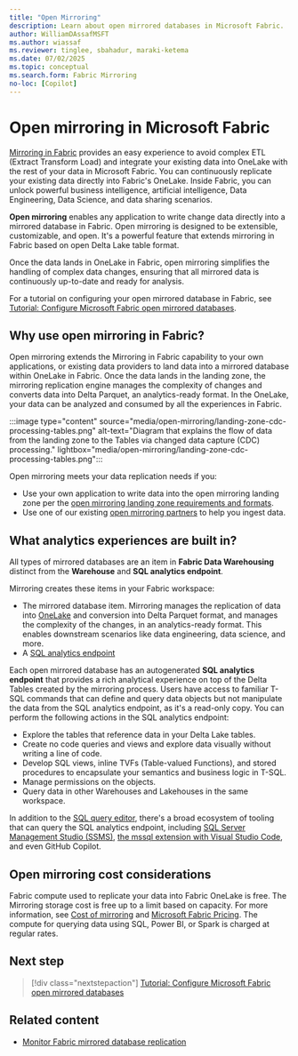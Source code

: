 ```yaml
---
title: "Open Mirroring"
description: Learn about open mirrored databases in Microsoft Fabric.
author: WilliamDAssafMSFT
ms.author: wiassaf
ms.reviewer: tinglee, sbahadur, maraki-ketema
ms.date: 07/02/2025
ms.topic: conceptual
ms.search.form: Fabric Mirroring
no-loc: [Copilot]
---
```


# Open mirroring in Microsoft Fabric

[Mirroring in Fabric](overview.md) provides an easy experience to avoid complex ETL (Extract Transform Load) and integrate your existing data into OneLake with the rest of your data in Microsoft Fabric. You can continuously replicate your existing data directly into Fabric's OneLake. Inside Fabric, you can unlock powerful business intelligence, artificial intelligence, Data Engineering, Data Science, and data sharing scenarios.

**Open mirroring** enables any application to write change data directly into a mirrored database in Fabric. Open mirroring is designed to be extensible, customizable, and open. It's a powerful feature that extends mirroring in Fabric based on open Delta Lake table format.

Once the data lands in OneLake in Fabric, open mirroring simplifies the handling of complex data changes, ensuring that all mirrored data is continuously up-to-date and ready for analysis.

For a tutorial on configuring your open mirrored database in Fabric, see [Tutorial: Configure Microsoft Fabric open mirrored databases](open-mirroring-tutorial.md).

## Why use open mirroring in Fabric?

Open mirroring extends the Mirroring in Fabric capability to your own applications, or existing data providers to land data into a mirrored database within OneLake in Fabric. Once the data lands in the landing zone, the mirroring replication engine manages the complexity of changes and converts data into Delta Parquet, an analytics-ready format. In the OneLake, your data can be analyzed and consumed by all the experiences in Fabric.

:::image type="content" source="media/open-mirroring/landing-zone-cdc-processing-tables.png" alt-text="Diagram that explains the flow of data from the landing zone to the Tables via changed data capture (CDC) processing." lightbox="media/open-mirroring/landing-zone-cdc-processing-tables.png":::

Open mirroring meets your data replication needs if you:

- Use your own application to write data into the open mirroring landing zone per the [open mirroring landing zone requirements and formats](open-mirroring-landing-zone-format.md).
 - Use one of our existing [open mirroring partners](open-mirroring-partners-ecosystem.md) to help you ingest data.

## What analytics experiences are built in?

All types of mirrored databases are an item in **Fabric Data Warehousing** distinct from the **Warehouse** and **SQL analytics endpoint**.

Mirroring creates these items in your Fabric workspace:

- The mirrored database item. Mirroring manages the replication of data into [OneLake](../../onelake/onelake-overview.md) and conversion into Delta Parquet format, and manages the complexity of the changes, in an analytics-ready format. This enables downstream scenarios like data engineering, data science, and more.
- A [SQL analytics endpoint](../../data-warehouse/get-started-lakehouse-sql-analytics-endpoint.md)

Each open mirrored database has an autogenerated **SQL analytics endpoint** that provides a rich analytical experience on top of the Delta Tables created by the mirroring process. Users have access to familiar T-SQL commands that can define and query data objects but not manipulate the data from the SQL analytics endpoint, as it's a read-only copy. You can perform the following actions in the SQL analytics endpoint:

- Explore the tables that reference data in your Delta Lake tables.
- Create no code queries and views and explore data visually without writing a line of code.
- Develop SQL views, inline TVFs (Table-valued Functions), and stored procedures to encapsulate your semantics and business logic in T-SQL.
- Manage permissions on the objects.
- Query data in other Warehouses and Lakehouses in the same workspace.

In addition to the [SQL query editor](../../data-warehouse/sql-query-editor.md), there's a broad ecosystem of tooling that can query the SQL analytics endpoint, including [SQL Server Management Studio (SSMS)](/sql/ssms/download-sql-server-management-studio-ssms), [the mssql extension with Visual Studio Code](/sql/tools/visual-studio-code/mssql-extensions?view=fabric&preserve-view=true), and even GitHub Copilot.

## Open mirroring cost considerations

Fabric compute used to replicate your data into Fabric OneLake is free. The Mirroring storage cost is free up to a limit based on capacity. For more information, see [Cost of mirroring](overview.md#cost-of-mirroring) and [Microsoft Fabric Pricing](https://azure.microsoft.com/pricing/details/microsoft-fabric/). The compute for querying data using SQL, Power BI, or Spark is charged at regular rates. 

## Next step

> [!div class="nextstepaction"]
> [Tutorial: Configure Microsoft Fabric open mirrored databases](open-mirroring-tutorial.md)

## Related content

- [Monitor Fabric mirrored database replication](monitor.md)
